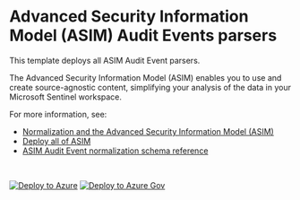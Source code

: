 # Advanced Security Information Model (ASIM) Audit Events parsers

This template deploys all ASIM Audit Event parsers.

The Advanced Security Information Model (ASIM) enables you to use and create source-agnostic content, simplifying your analysis of the data in your Microsoft Sentinel workspace.

For more information, see:

- [Normalization and the Advanced Security Information Model (ASIM)](https://aka.ms/AboutASIM)
- [Deploy all of ASIM](https://aka.ms/DeployASIM)
- [ASIM Audit Event normalization schema reference](https://aka.ms/ASimAuditEventDoc)

<br>

[![Deploy to Azure](https://aka.ms/deploytoazurebutton)](https://aka.ms/ASimAuditEventARM) [![Deploy to Azure Gov](https://aka.ms/deploytoazuregovbutton)](https://aka.ms/ASimAuditEventARMgov)

<br>
